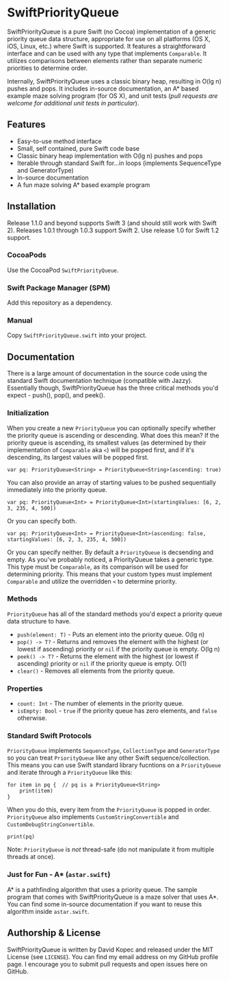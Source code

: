 # SwiftPriorityQueue

SwiftPriorityQueue is a pure Swift (no Cocoa) implementation of a generic priority queue data structure, appropriate for use on all platforms (OS X, iOS, Linux, etc.) where Swift is supported. It features a straightforward interface and can be used with any type that implements `Comparable`. It utilizes comparisons between elements rather than separate numeric priorities to determine order.

Internally, SwiftPriorityQueue uses a classic binary heap, resulting in O(lg n) pushes and pops. It includes in-source documentation, an A* based example maze solving program (for OS X), and unit tests (*pull requests are welcome for additional unit tests in particular*).

## Features
* Easy-to-use method interface
* Small, self contained, pure Swift code base
* Classic binary heap implementation with O(lg n) pushes and pops
* Iterable through standard Swift for...in loops (implements SequenceType and GeneratorType)
* In-source documentation
* A fun maze solving A* based example program

## Installation

Release 1.1.0 and beyond supports Swift 3 (and should still work with Swift 2). Releases 1.0.1 through 1.0.3 support Swift 2. Use release 1.0 for Swift 1.2 support.

### CocoaPods

Use the CocoaPod `SwiftPriorityQueue`.

### Swift Package Manager (SPM)

Add this repository as a dependency.

### Manual

Copy `SwiftPriorityQueue.swift` into your project.

## Documentation
There is a large amount of documentation in the source code using the standard Swift documentation technique (compatible with Jazzy).  Essentially though, SwiftPriorityQueue has the three critical methods you'd expect - push(), pop(), and peek().

### Initialization
When you create a new `PriorityQueue` you can optionally specify whether the priority queue is ascending or descending. What does this mean? If the priority queue is ascending, its smallest values (as determined by their implementation of `Comparable` aka `<`) will be popped first, and if it's descending, its largest values will be popped first.
```
var pq: PriorityQueue<String> = PriorityQueue<String>(ascending: true)
```
You can also provide an array of starting values to be pushed sequentially immediately into the priority queue.
```
var pq: PriorityQueue<Int> = PriorityQueue<Int>(startingValues: [6, 2, 3, 235, 4, 500])
```
Or you can specify both.
```
var pq: PriorityQueue<Int> = PriorityQueue<Int>(ascending: false, startingValues: [6, 2, 3, 235, 4, 500])
```
Or you can specify neither. By default a `PriorityQueue` is decsending and empty. As you've probably noticed, a PriorityQueue takes a generic type. This type must be `Comparable`, as its comparison will be used for determining priority.  This means that your custom types must implement `Comparable` and utilize the overridden `<` to determine priority.

### Methods
`PriorityQueue` has all of the standard methods you'd expect a priority queue data structure to have.
* `push(element: T)` - Puts an element into the priority queue. O(lg n)
* `pop() -> T?` - Returns and removes the element with the highest (or lowest if ascending) priority or `nil` if the priority queue is empty. O(lg n)
* `peek() -> T?` - Returns the element with the highest (or lowest if ascending) priority or `nil` if the priority queue is empty. O(1)
* `clear()` - Removes all elements from the priority queue.

### Properties
* `count: Int` - The number of elements in the priority queue.
* `isEmpty: Bool` - `true` if the priority queue has zero elements, and `false` otherwise.

### Standard Swift Protocols
`PriorityQueue` implements `SequenceType`, `CollectionType` and `GeneratorType` so you can treat `PriorityQueue` like any other Swift sequence/collection. This means you can use Swift standard library fucntions on a `PriorityQueue` and iterate through a `PriorityQueue` like this:
```
for item in pq {  // pq is a PriorityQueue<String>
    print(item)
}
```
When you do this, every item from the `PriorityQueue` is popped in order. `PriorityQueue` also implements `CustomStringConvertible` and `CustomDebugStringConvertible`.
```
print(pq)
```
Note: `PriorityQueue` is *not* thread-safe (do not manipulate it from multiple threads at once).

### Just for Fun - A* (`astar.swift`)
A* is a pathfinding algorithm that uses a priority queue. The sample program that comes with SwiftPriorityQueue is a maze solver that uses A*. You can find some in-source documentation if you want to reuse this algorithm inside `astar.swift`.

## Authorship & License
SwiftPriorityQueue is written by David Kopec and released under the MIT License (see `LICENSE`). You can find my email address on my GitHub profile page. I encourage you to submit pull requests and open issues here on GitHub.
